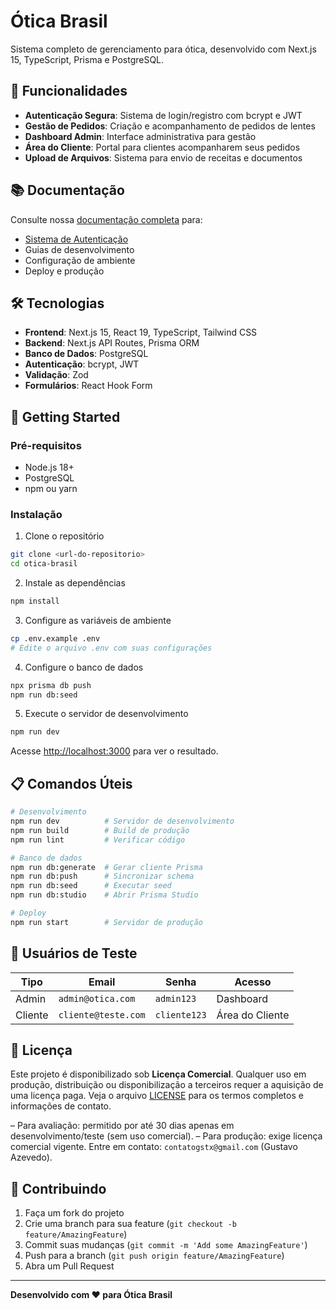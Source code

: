 # Ótica Brasil

Sistema completo de gerenciamento para ótica, desenvolvido com Next.js 15, TypeScript, Prisma e PostgreSQL.

## 🚀 Funcionalidades

- **Autenticação Segura**: Sistema de login/registro com bcrypt e JWT
- **Gestão de Pedidos**: Criação e acompanhamento de pedidos de lentes
- **Dashboard Admin**: Interface administrativa para gestão
- **Área do Cliente**: Portal para clientes acompanharem seus pedidos
- **Upload de Arquivos**: Sistema para envio de receitas e documentos

## 📚 Documentação

Consulte nossa [documentação completa](./docs/README.md) para:

- [Sistema de Autenticação](./docs/AUTHENTICATION.md)
- Guias de desenvolvimento
- Configuração de ambiente
- Deploy e produção

## 🛠️ Tecnologias

- **Frontend**: Next.js 15, React 19, TypeScript, Tailwind CSS
- **Backend**: Next.js API Routes, Prisma ORM
- **Banco de Dados**: PostgreSQL
- **Autenticação**: bcrypt, JWT
- **Validação**: Zod
- **Formulários**: React Hook Form

## 🚀 Getting Started

### Pré-requisitos

- Node.js 18+
- PostgreSQL
- npm ou yarn

### Instalação

1. Clone o repositório

```bash
git clone <url-do-repositorio>
cd otica-brasil
```

2. Instale as dependências

```bash
npm install
```

3. Configure as variáveis de ambiente

```bash
cp .env.example .env
# Edite o arquivo .env com suas configurações
```

4. Configure o banco de dados

```bash
npx prisma db push
npm run db:seed
```

5. Execute o servidor de desenvolvimento

```bash
npm run dev
```

Acesse [http://localhost:3000](http://localhost:3000) para ver o resultado.

## 📋 Comandos Úteis

```bash
# Desenvolvimento
npm run dev          # Servidor de desenvolvimento
npm run build        # Build de produção
npm run lint         # Verificar código

# Banco de dados
npm run db:generate  # Gerar cliente Prisma
npm run db:push      # Sincronizar schema
npm run db:seed      # Executar seed
npm run db:studio    # Abrir Prisma Studio

# Deploy
npm run start        # Servidor de produção
```

## 👥 Usuários de Teste

| Tipo    | Email               | Senha        | Acesso          |
| ------- | ------------------- | ------------ | --------------- |
| Admin   | `admin@otica.com`   | `admin123`   | Dashboard       |
| Cliente | `cliente@teste.com` | `cliente123` | Área do Cliente |

## 📄 Licença

Este projeto é disponibilizado sob **Licença Comercial**. Qualquer uso em produção, distribuição ou disponibilização a terceiros requer a aquisição de uma licença paga. Veja o arquivo [LICENSE](LICENSE) para os termos completos e informações de contato.

– Para avaliação: permitido por até 30 dias apenas em desenvolvimento/teste (sem uso comercial).
– Para produção: exige licença comercial vigente. Entre em contato: `contatogstx@gmail.com` (Gustavo Azevedo).

## 🤝 Contribuindo

1. Faça um fork do projeto
2. Crie uma branch para sua feature (`git checkout -b feature/AmazingFeature`)
3. Commit suas mudanças (`git commit -m 'Add some AmazingFeature'`)
4. Push para a branch (`git push origin feature/AmazingFeature`)
5. Abra um Pull Request

---

**Desenvolvido com ❤️ para Ótica Brasil**
